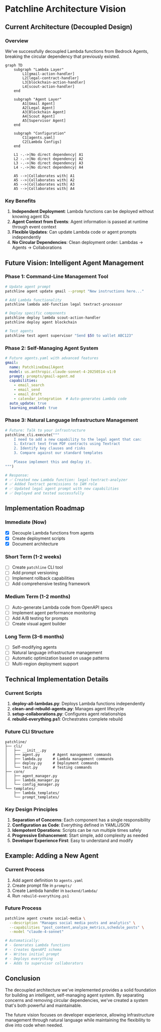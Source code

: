 # Patchline Architecture Vision

## Current Architecture (Decoupled Design)

### Overview
We've successfully decoupled Lambda functions from Bedrock Agents, breaking the circular dependency that previously existed.

```mermaid
graph TD
    subgraph "Lambda Layer"
        L1[gmail-action-handler]
        L2[legal-contract-handler]
        L3[blockchain-action-handler]
        L4[scout-action-handler]
    end
    
    subgraph "Agent Layer"
        A1[Gmail Agent]
        A2[Legal Agent]
        A3[Blockchain Agent]
        A4[Scout Agent]
        A5[Supervisor Agent]
    end
    
    subgraph "Configuration"
        C1[agents.yaml]
        C2[Lambda Configs]
    end
    
    L1 -.->|No direct dependency| A1
    L2 -.->|No direct dependency| A2
    L3 -.->|No direct dependency| A3
    L4 -.->|No direct dependency| A4
    
    A5 -->|Collaborates with| A1
    A5 -->|Collaborates with| A2
    A5 -->|Collaborates with| A3
    A5 -->|Collaborates with| A4
```

### Key Benefits

1. **Independent Deployment**: Lambda functions can be deployed without knowing agent IDs
2. **Agent Context from Events**: Agent information is passed at runtime through event context
3. **Flexible Updates**: Can update Lambda code or agent prompts independently
4. **No Circular Dependencies**: Clean deployment order: Lambdas → Agents → Collaborations

## Future Vision: Intelligent Agent Management

### Phase 1: Command-Line Management Tool
```bash
# Update agent prompt
patchline agent update gmail --prompt "New instructions here..."

# Add Lambda functionality
patchline lambda add-function legal textract-processor

# Deploy specific components
patchline deploy lambda scout-action-handler
patchline deploy agent blockchain

# Test agents
patchline test agent supervisor "Send $50 to wallet ABC123"
```

### Phase 2: Self-Managing Agent System
```yaml
# Future agents.yaml with advanced features
gmail:
  name: PatchlineEmailAgent
  model: us.anthropic.claude-sonnet-4-20250514-v1:0
  prompt: prompts/gmail-agent.md
  capabilities:
    - email_search
    - email_send
    - email_draft
    - calendar_integration  # Auto-generates Lambda code
  auto_update: true
  learning_enabled: true
```

### Phase 3: Natural Language Infrastructure Management
```python
# Future: Talk to your infrastructure
patchline_cli.execute("""
    I need to add a new capability to the legal agent that can:
    1. Extract text from PDF contracts using Textract
    2. Identify key clauses and risks
    3. Compare against our standard templates
    
    Please implement this and deploy it.
""")

# Response: 
# ✅ Created new Lambda function: legal-textract-analyzer
# ✅ Added Textract permissions to IAM role
# ✅ Updated legal agent prompt with new capabilities
# ✅ Deployed and tested successfully
```

## Implementation Roadmap

### Immediate (Now)
- [x] Decouple Lambda functions from agents
- [x] Create deployment scripts
- [x] Document architecture

### Short Term (1-2 weeks)
- [ ] Create `patchline` CLI tool
- [ ] Add prompt versioning
- [ ] Implement rollback capabilities
- [ ] Add comprehensive testing framework

### Medium Term (1-2 months)
- [ ] Auto-generate Lambda code from OpenAPI specs
- [ ] Implement agent performance monitoring
- [ ] Add A/B testing for prompts
- [ ] Create visual agent builder

### Long Term (3-6 months)
- [ ] Self-modifying agents
- [ ] Natural language infrastructure management
- [ ] Automatic optimization based on usage patterns
- [ ] Multi-region deployment support

## Technical Implementation Details

### Current Scripts
1. **deploy-all-lambdas.py**: Deploys Lambda functions independently
2. **clean-and-rebuild-agents.py**: Manages agent lifecycle
3. **setup-collaborations.py**: Configures agent relationships
4. **rebuild-everything.ps1**: Orchestrates complete rebuild

### Future CLI Structure
```
patchline/
├── cli/
│   ├── __init__.py
│   ├── agent.py      # Agent management commands
│   ├── lambda.py     # Lambda management commands
│   ├── deploy.py     # Deployment commands
│   └── test.py       # Testing commands
├── core/
│   ├── agent_manager.py
│   ├── lambda_manager.py
│   └── config_manager.py
└── templates/
    ├── lambda_templates/
    └── prompt_templates/
```

### Key Design Principles

1. **Separation of Concerns**: Each component has a single responsibility
2. **Configuration as Code**: Everything defined in YAML/JSON
3. **Idempotent Operations**: Scripts can be run multiple times safely
4. **Progressive Enhancement**: Start simple, add complexity as needed
5. **Developer Experience First**: Easy to understand and modify

## Example: Adding a New Agent

### Current Process
1. Add agent definition to `agents.yaml`
2. Create prompt file in `prompts/`
3. Create Lambda handler in `backend/lambda/`
4. Run `rebuild-everything.ps1`

### Future Process
```bash
patchline agent create social-media \
  --description "Manages social media posts and analytics" \
  --capabilities "post_content,analyze_metrics,schedule_posts" \
  --model "claude-4-sonnet"

# Automatically:
# - Generates Lambda functions
# - Creates OpenAPI schema
# - Writes initial prompt
# - Deploys everything
# - Adds to supervisor collaborators
```

## Conclusion

The decoupled architecture we've implemented provides a solid foundation for building an intelligent, self-managing agent system. By separating concerns and removing circular dependencies, we've created a system that's both powerful and maintainable.

The future vision focuses on developer experience, allowing infrastructure management through natural language while maintaining the flexibility to dive into code when needed. 